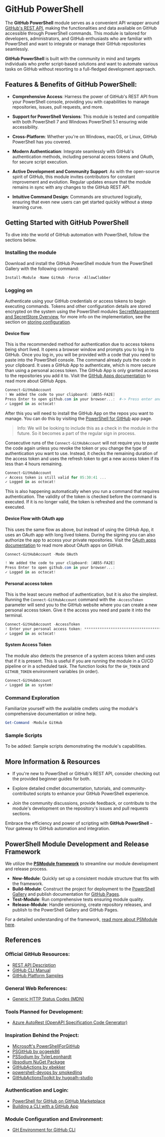 # GitHub PowerShell

The **GitHub PowerShell** module serves as a convenient API wrapper around [GitHub's REST API](https://docs.github.com/en/rest), making the functionalities and data available on GitHub accessible through PowerShell commands. This module is tailored for developers, administrators, and GitHub enthusiasts who are familiar with PowerShell and want to integrate or manage their GitHub repositories seamlessly.

**GitHub PowerShell** is built with the community in mind and targets individuals who prefer script-based solutions and want to automate various tasks on GitHub without resorting to a full-fledged development approach.

## Features & Benefits of GitHub PowerShell:

- **Comprehensive Access**: Harness the power of GitHub's REST API from your PowerShell console, providing you with capabilities to manage repositories, issues, pull requests, and more.

- **Support for PowerShell Versions**: This module is tested and compatible with both PowerShell 7 and Windows PowerShell 5.1 ensuring wide accessibility.

- **Cross-Platform**: Whether you're on Windows, macOS, or Linux, GitHub PowerShell has you covered.

- **Modern Authentication**: Integrate seamlessly with GitHub's authentication methods, including personal access tokens and OAuth, for secure script execution.

- **Active Development and Community Support**: As with the open-source spirit of GitHub, this module invites contributors for constant improvement and evolution. Regular updates ensure that the module remains in sync with any changes to the GitHub REST API.

- **Intuitive Command Design**: Commands are structured logically, ensuring that even new users can get started quickly without a steep learning curve.

## Getting Started with GitHub PowerShell

To dive into the world of GitHub automation with PowerShell, follow the sections below.

### Installing the module

Download and install the GitHub PowerShell module from the PowerShell Gallery with the following command:

```powershell
Install-Module -Name GitHub -Force -AllowClobber
```

### Logging on

Authenticate using your GitHub credentials or access tokens to begin executing commands. Tokens and other
configuration details are stored encrypted on the system using the PowerShell modules [SecretManagement and SecretStore Overview](https://learn.microsoft.com/en-us/powershell/utility-modules/secretmanagement/overview?view=ps-modules),
for more info on the implementation, see the section on [storing configuration](#storing-configuration).

#### Device flow

This is the recommended method for authentication due to access tokens being short lived.
It opens a browser window and prompts you to log in to GitHub. Once you log in, you will be provided with
a code that you need to paste into the PowerShell console. The command already puts the code in your clipboard.
It uses a GitHub App to authenticate, which is more secure than using a personal access token. The GitHub App
is only granted access to the repositories you add it to. Visit the [GitHub Apps documentation](https://docs.github.com/en/developers/apps/about-apps)
to read more about GitHub Apps.

```powershell
Connect-GitHubAccount
! We added the code to your clipboard: [AB55-FA2E]
Press Enter to open github.com in your browser...:  #-> Press enter and paste the code in the browser window
✓ Logged in as octocat!
```

After this you will need to install the GitHub App on the repos you want to manage. You can do this by visiting the
[PowerShell for GitHub](https://github.com/apps/powershell-for-github) app page.

> Info: We will be looking to include this as a check in the module in the future. So it becomes a part of the regular sign in process.

<!-- ```powershell
Install-GitHubApp -Owner 'PSModule' -Repo 'GitHub'
``` -->

Consecutive runs of the `Connect-GitHubAccount` will not require you to paste the code again unless you revoke the token
or you change the type of authentication you want to use. Instead, it checks the remaining duration of the access token and
uses the refresh token to get a new access token if its less than 4 hours remaining.

```powershell
Connect-GitHubAccount
✓ Access token is still valid for 05:30:41 ...
✓ Logged in as octocat!
```

This is also happening automatically when you run a command that requires authentication. The validity of the token is checked before the command is executed.
If it is no longer valid, the token is refreshed and the command is executed.

#### Device Flow with OAuth app

This uses the same flow as above, but instead of using the GitHub App, it uses an OAuth app with long lived tokens.
During the signing you can also authorize the app to access your private repositories.
Visit the [OAuth apps documentation](https://docs.github.com/en/developers/apps/about-apps) to read more about OAuth apps on GitHub.

```powershell
Connect-GitHubAccount -Mode OAuth

! We added the code to your clipboard: [AB55-FA2E]
Press Enter to open github.com in your browser...:
✓ Logged in as octocat!
```

#### Personal access token

This is the least secure method of authentication, but it is also the simplest. Running the `Connect-GitHubAccount` command
with the `-AccessToken` parameter will send you to the GitHub website where you can create a new personal access token.
Give it the access you need and paste it into the terminal.

```powershell
Connect-GitHubAccount -AccessToken
! Enter your personal access token: ****************************************
✓ Logged in as octocat!
```

#### System Access Token

The module also detects the presence of a system access token and uses that if it is present.
This is useful if you are running the module in a CI/CD pipeline or in a scheduled task.
The function looks for the `GH_TOKEN` and `GITHUB_TOKEN` environment variables (in order).

```powershell
Connect-GitHubAccount
✓ Logged in as system!
```

### Command Exploration

Familiarize yourself with the available cmdlets using the module's comprehensive documentation or inline help.

```powershell
Get-Command -Module GitHub
```

### Sample Scripts

To be added: Sample scripts demonstrating the module's capabilities.

## More Information & Resources

- If you're new to PowerShell or GitHub's REST API, consider checking out the provided beginner guides for both.

- Explore detailed cmdlet documentation, tutorials, and community-contributed scripts to enhance your GitHub PowerShell experience.

- Join the community discussions, provide feedback, or contribute to the module's development on the repository's issues and pull requests sections.

Embrace the efficiency and power of scripting with **GitHub PowerShell** – Your gateway to GitHub automation and integration.

## PowerShell Module Development and Release Framework

We utilize the **[PSModule framework](https://github.com/PSModule/)** to streamline our module development and release process.

- **New-Module**: Quickly set up a consistent module structure that fits with the framework.
- **Build-Module**: Construct the project for deployment to the [PowerShell Gallery](https://www.powershellgallery.com/) and publish documentation for [GitHub Pages](https://pages.github.com/).
- **Test-Module**: Run comprehensive tests ensuring module quality.
- **Release-Module**: Handle versioning, create repository releases, and publish to the PowerShell Gallery and GitHub Pages.

For a detailed understanding of the framework, [read more about PSModule here](https://github.com/PSModule/).

## References

### Official GitHub Resources:

- [REST API Description](https://github.com/github/rest-api-description)
- [GitHub CLI Manual](https://cli.github.com/manual/)
- [GitHub Platform Samples](https://github.com/github/platform-samples)

### General Web References:

- [Generic HTTP Status Codes (MDN)](https://developer.mozilla.org/en-US/docs/Web/HTTP/Status)

### Tools Planned for Development:

- [Azure AutoRest (OpenAPI Specification Code Generator)](https://github.com/Azure/autorest)

### Inspiration Behind the Project:

- [Microsoft's PowerShellForGitHub](https://github.com/microsoft/PowerShellForGitHub)
- [PSGitHub by pcgeek86](https://github.com/pcgeek86/PSGitHub)
- [PSSodium by TylerLeonhardt](https://github.com/TylerLeonhardt/PSSodium)
- [libsodium NuGet Package](https://www.nuget.org/packages/Sodium.Core/)
- [GitHubActions by ebekker](https://github.com/ebekker/pwsh-github-action-tools)
- [powershell-devops by smokedlinq](https://github.com/smokedlinq/powershell-devops)
- [GitHubActionsToolkit by hugoalh-studio](https://github.com/hugoalh-studio/ghactions-toolkit-powershell)

### Authentication and Login:

- [PowerShell for GitHub on GitHub Marketplace](https://github.com/apps/powershell-for-github)
- [Building a CLI with a GitHub App](https://docs.github.com/en/apps/creating-github-apps/writing-code-for-a-github-app/building-a-cli-with-a-github-app)

### Module Configuration and Environment:

- [GH Environment for GitHub CLI](https://cli.github.com/manual/gh_help_environment)
